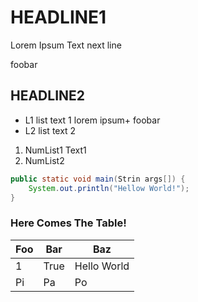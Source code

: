 # HEADLINE1

Lorem Ipsum Text
next line






foobar

## HEADLINE2
* L1
  list text 1
  lorem
  ipsum+
  foobar
* L2
  list text 2

1) NumList1
    Text1
2) NumList2


```Java
public static void main(Strin args[]) {
    System.out.println("Hellow World!");
}
```

### Here Comes The Table!

| Foo | Bar  | Baz         |
|-----|------|-------------|
| 1   | True | Hello World |
| Pi  | Pa   | Po          |
